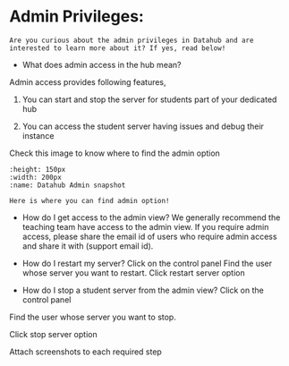 # Admin Privileges:

```{note}
Are you curious about the admin privileges in Datahub and are interested to learn more about it? If yes, read below!

```

* What does admin access in the hub mean? 

Admin access provides following features,

1. You can start and stop the server for students part of your dedicated hub

2. You can access the student server having issues and debug their instance

Check this image to know where to find the admin option
```{figure} ../images/admin.png
:height: 150px
:width: 200px
:name: Datahub Admin snapshot

Here is where you can find admin option!
```

* How do I get access to the admin view? 
We generally recommend the teaching team have access to the admin view. If you require admin access, please share the email id of users who require admin access and share it with (support email id). 

* How do I restart my server?
Click on the control panel
Find the user whose server you want to restart. 
Click restart server option

* How do I stop a student server from the admin view?
Click on the control panel

Find the user whose server you want to stop. 

Click stop server option

Attach screenshots to each required step